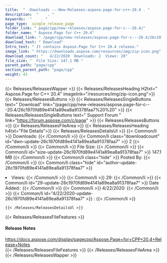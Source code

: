 ```yaml
---
title:  "  Downloads ---New-Releases-aspose.page-for-c++-20.4 . " 
description:  "    . " 
keywords:  "    . " 
page_type:  single_release_page
folder_link: " page/cpp/new-releases/aspose.page-for-c---20.4/"
folder_name: " Aspose.Page for C++ 20.4"
download_link: " /page/cpp/new-releases/aspose.page-for-c---20.4/26c1970fd89e4141a89ea8a91378faa7"
download_text: " Download"
Intro_text: " It contains Aspose.Page for C++ 20.4 release."
image_link: " https://downloads.aspose.com/resources/img/zip-icon.png"
download_count: "   4/22/2020  Downloads: 2  Views: 28"
file_size: "  File Size: 147.1 MB "
parent_path: "page/cpp"
section_parent_path: "page/cpp"
weight: 43 
---
```


{{< Releases/ReleasesWapper >}}
  {{< Releases/ReleasesHeading H2txt=" Aspose.Page for C++ 20.4" imagelink="/resources/img/zip-icon.png">}}
  {{< Releases/ReleasesButtons >}}
    {{< Releases/ReleasesSingleButtons text=" Download" link="/page/cpp/new-releases/aspose.page-for-c---20.4/26c1970fd89e4141a89ea8a91378faa7%20%20" >}}
    {{< Releases/ReleasesSingleButtons text=" Support Forum " link="https://forum.aspose.com/c/page" >}}
  {{< Releases/ReleasesButtons >}}
  {{< Releases/ReleasesFileArea >}}
    {{< Releases/ReleasesHeading h4txt="File Details">}}
    {{< Releases/ReleasesDetailsUl >}}
            {{< Common/li  >}} Downloads: {{< /Common/li >}} 
      {{< Common/li class="downloadcount" id="dwn-update-26c1970fd89e4141a89ea8a91378faa7" >}} 2 {{< /Common/li >}} 
      {{< Common/li  >}} File Size: {{< /Common/li >}} 
      {{< Common/li id="size-update-26c1970fd89e4141a89ea8a91378faa7" >}} 147.1 MB {{< /Common/li >}} 
      {{< Common/li  class="hide" >}} Posted By: {{< /Common/li >}} 
      {{< Common/li class="hide" id="author-update-26c1970fd89e4141a89ea8a91378faa7" >}} <li>Views: {{< /Common/li >}} 
      {{< Common/li  >}} 29: {{< /Common/li >}} 
      {{< Common/li id="29-update-26c1970fd89e4141a89ea8a91378faa7" >}} Date Added:: {{< /Common/li >}} 
      {{< Common/li  >}} 4/22/2020: {{< /Common/li >}} 
      {{< Common/li id="4/22/2020-update-26c1970fd89e4141a89ea8a91378faa7" >}} : {{< /Common/li >}} 

    {{< /Releases/ReleasesDetailsUl >}}

  {{< Releases/ReleasesFileFeatures >}}
      <h4>Release Notes</h4><div><a href="https://docs.aspose.com/display/pagecpp/Aspose.Page+for+CPP+20.4+Release+Notes">https://docs.aspose.com/display/pagecpp/Aspose.Page+for+CPP+20.4+Release+Notes</a></div>
  {{< /Releases/ReleasesFileFeatures >}}
 {{< /Releases/ReleasesFileArea >}}
{{< /Releases/ReleasesWapper >}}


